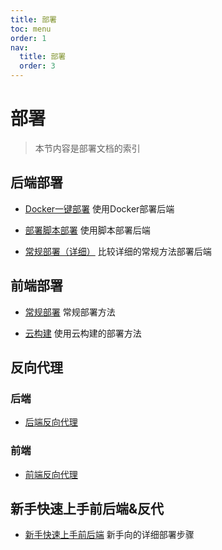 ```yaml
---
title: 部署
toc: menu
order: 1
nav:
  title: 部署
  order: 3
---
```

# 部署

> 本节内容是部署文档的索引

## 后端部署

- [Docker一键部署](/server/docker) 
  使用Docker部署后端
  
- [部署脚本部署](/server/script)
  使用脚本部署后端
  
- [常规部署（详细）](/server)
  比较详细的常规方法部署后端
## 前端部署

- [常规部署](/kami)
  常规部署方法

- [云构建](/kami/cloud)
  使用云构建的部署方法
  
## 反向代理

### 后端

- [后端反向代理](/reverse-proxy/server)


### 前端

- [前端反向代理](/reverse-proxy/kami) 

## 新手快速上手前后端&反代

- [新手快速上手前后端](/go)
  新手向的详细部署步骤
